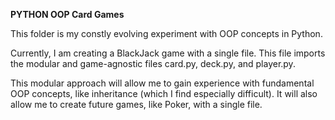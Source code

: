 **PYTHON OOP Card Games**

This folder is my constly evolving experiment with OOP concepts in Python. 

Currently, I am creating a BlackJack game with a single file. This file imports the modular and game-agnostic files card.py, deck.py, and player.py. 

This modular approach will allow me to gain experience with fundamental OOP concepts, like inheritance (which I find especially difficult). It will also allow me to create future games, like Poker, with a single file.